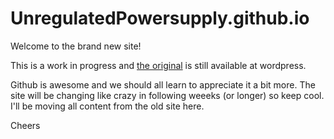 # UnregulatedPowersupply.github.io

Welcome to the brand new site!

This is a work in progress and [the original](https://unregulatedpowersupply.wordpress.com/) is still available at wordpress.

Github is awesome and we should all learn to appreciate it a bit more. The site will be changing like crazy in following weeeks (or longer) so keep cool. I'll be moving all content from the old site here.

Cheers
